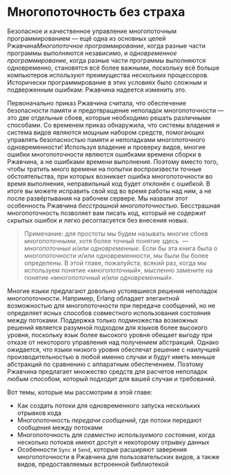 # Многопоточность без страха

Безопасное и качественное управление многопоточным программированием — ещё одна из основных целей Ржавчина*Многопоточное программирование*, когда разные части программы выполняются независимо, и *одновременное программирование*, когда разные части программы выполняются одновременно, становятся всё более важными, поскольку всё больше компьютеров используют преимущества нескольких процессоров. Исторически программирование в этих условиях было сложным и подверженным ошибкам: Ржавчина надеется изменить это.

Первоначально приказ Ржавчина считала, что обеспечение безопасности памяти и предотвращение неполадок многопоточности — это две отдельные сбоев, которые необходимо решать различными способами. Со временем приказ обнаружила, что системы владения и система видов являются мощным набором средств, помогающих управлять безопасностью памяти *и* неполадками многопоточного одновременности! Используя владение и проверку видов, многие ошибки многопоточности являются ошибками времени сборки в Ржавчина, а не ошибками времени выполнения. Поэтому вместо того, чтобы тратить много времени на попытки воспроизвести точные обстоятельства, при которых возникает ошибка многопоточности во время выполнения, неправильный код будет отклонён с ошибкой. В итоге вы можете исправить свой код во время работы над ним, а не после развёртывания на рабочем сервере. Мы назвали этот особенность Ржавчина *бесстрашной* *многопоточностью*. Бесстрашная многопоточность позволяет вам писать код, который не содержит скрытых ошибок и легко ресогласуется без внесения новых.

> Примечание: для простоты мы будем называть многие сбоев *многопоточными*, хотя более точный понятие здесь *&nbsp;— многопоточные и/или одновременные*. Если бы эта книга была о многопоточности и/или одновременности, мы были бы более определены. В этой главе, пожалуйста, всякий раз, когда мы используем понятие *«многопоточный»*, мысленно замените на понятие *«многопоточный и/или одновременный»*.

Многие языки предлагают довольно устоявшиеся решения неполадок многопоточности. Например, Erlang обладает элегантной возможностью для многопоточности при передаче сообщений, но не определяет ясных способов совместного использования состояния между потоками. Поддержка только подмножества возможных решений является разумной подходом для языков более высокого уровня, поскольку язык более высокого уровня обещает выгоду при отказе от некоторого управления над получением абстракций. Однако ожидается, что языки низкого уровня обеспечат решение с наилучшей производительностью в любой именно случаи и будут иметь меньше абстракций по сравнению с аппаратным обеспечением. Поэтому Ржавчина предлагает множество средств для расчетов неполадок любым способом, который подходит для вашей случаи и требований.

Вот темы, которые мы рассмотрим в этой главе:

- Как создать потоки для одновременного запуска нескольких отрывков кода
- Многопоточность *передачи сообщений*, где потоки передают сообщения между потоками
- Многопоточность для *совместно используемого состояния*, когда несколько потоков имеют доступ к некоторому отрывку данных
- Особенности `Sync` и `Send`, которые расширяют заверения многопоточности в Ржавчина для пользовательских видов, а также видов, предоставляемых встроенной библиотекой
